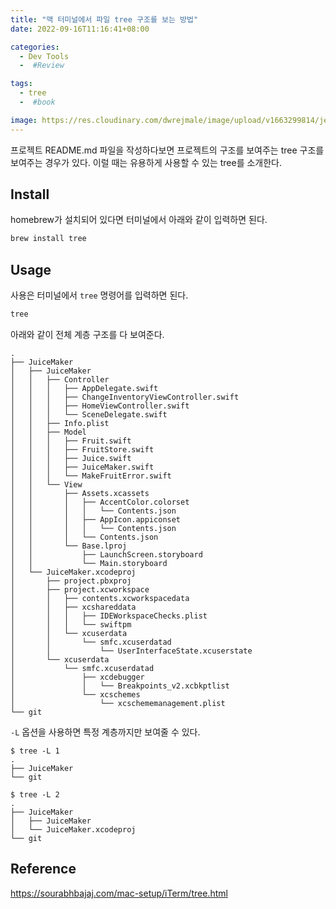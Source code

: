 ```yaml
---
title: "맥 터미널에서 파일 tree 구조를 보는 방법"
date: 2022-09-16T11:16:41+08:00

categories:
  - Dev Tools
  -  #Review

tags:
  - tree
  -  #book

image: https://res.cloudinary.com/dwrejmale/image/upload/v1663299814/jexo-tj7Bj_743JA-unsplash_hrm7qw.jpg #the-creative-exchange-d2zvqp3fpro-unsplash.jpg
---
```


프로젝트 README.md 파일을 작성하다보면 프로젝트의 구조를 보여주는 tree 구조를 보여주는 경우가 있다. 이럴 때는 유용하게 사용할 수 있는 tree를 소개한다.

## Install

homebrew가 설치되어 있다면 터미널에서 아래와 같이 입력하면 된다.

```bash
brew install tree
```

## Usage

사용은 터미널에서 `tree` 명령어를 입력하면 된다.

```bash
tree
```

아래와 같이 전체 계층 구조를 다 보여준다.

```
.
├── JuiceMaker
│   ├── JuiceMaker
│   │   ├── Controller
│   │   │   ├── AppDelegate.swift
│   │   │   ├── ChangeInventoryViewController.swift
│   │   │   ├── HomeViewController.swift
│   │   │   └── SceneDelegate.swift
│   │   ├── Info.plist
│   │   ├── Model
│   │   │   ├── Fruit.swift
│   │   │   ├── FruitStore.swift
│   │   │   ├── Juice.swift
│   │   │   ├── JuiceMaker.swift
│   │   │   └── MakeFruitError.swift
│   │   └── View
│   │       ├── Assets.xcassets
│   │       │   ├── AccentColor.colorset
│   │       │   │   └── Contents.json
│   │       │   ├── AppIcon.appiconset
│   │       │   │   └── Contents.json
│   │       │   └── Contents.json
│   │       └── Base.lproj
│   │           ├── LaunchScreen.storyboard
│   │           └── Main.storyboard
│   └── JuiceMaker.xcodeproj
│       ├── project.pbxproj
│       ├── project.xcworkspace
│       │   ├── contents.xcworkspacedata
│       │   ├── xcshareddata
│       │   │   ├── IDEWorkspaceChecks.plist
│       │   │   └── swiftpm
│       │   └── xcuserdata
│       │       └── smfc.xcuserdatad
│       │           └── UserInterfaceState.xcuserstate
│       └── xcuserdata
│           └── smfc.xcuserdatad
│               ├── xcdebugger
│               │   └── Breakpoints_v2.xcbkptlist
│               └── xcschemes
│                   └── xcschememanagement.plist
└── git
```

`-L` 옵션을 사용하면 특정 계층까지만 보여줄 수 있다.

```
$ tree -L 1
.
├── JuiceMaker
└── git

$ tree -L 2
.
├── JuiceMaker
│   ├── JuiceMaker
│   └── JuiceMaker.xcodeproj
└── git
```

## Reference

https://sourabhbajaj.com/mac-setup/iTerm/tree.html
